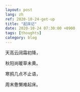 ```yaml
---
layout: post
lang: zh
ref: 2020-10-24-get-up
title: "起床记"
date: 2020-10-24 07:30:00 +0900
tags: [thoughts]
category: blog
---
```


天高云阔霜初降，

秋阳尚暖草未黄。

寒鸦几点不止语，

周末惫懒难起床。
